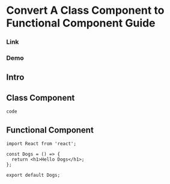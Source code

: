 # Convert A Class Component to Functional Component Guide
### Link
### Demo

## Intro

## Class Component

```
code
```

## Functional Component

```
import React from 'react';

const Dogs = () => {
  return <h1>Hello Dogs</h1>;
};

export default Dogs;

```
